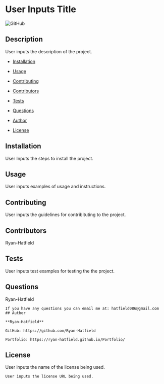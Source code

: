 # User Inputs Title
![GitHub](https://img.shields.io/github/license/ryan-Hatfield/Good-README-Generator)
## Description
User inputs the description of the project.

* [Installation](#Installation)

* [Usage](#Usage)

* [Contributing](#Contributing)

* [Contributors](#Contributors)

* [Tests](#Tests)

* [Questions](#Questions)

* [Author](#Author)

* [License](#License)

## Installation
User Inputs the steps to install the project.
## Usage
User inputs examples of usage and instructions.
## Contributing
User inputs the guidelines for contribituting to the project.
## Contributors
Ryan-Hatfield
## Tests
User inputs test examples for testing the the project.
## Questions
Ryan-Hatfield
```
If you have any questions you can email me at: hatfield086@gmail.com
## Author

**Ryan-Hatfield**

GitHub: https://github.com/Ryan-Hatfield

Portfolio: https://ryan-hatfield.github.io/Portfolio/
```
## License
User inputs the name of the license being used.
```
User inputs the license URL being used.
